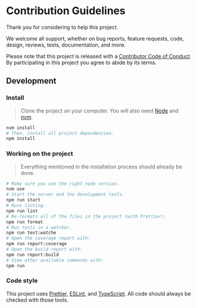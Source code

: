 # Contribution Guidelines

Thank you for considering to help this project.

We welcome all support, whether on bug reports, feature requests, code, design, reviews, tests, documentation, and more.

Please note that this project is released with a [Contributor Code of Conduct](CODE_OF_CONDUCT.md). By participating in this project you agree to abide by its terms.

## Development

### Install

> Clone the project on your computer. You will also need [Node](https://nodejs.org) and [nvm](https://github.com/creationix/nvm).

```sh
nvm install
# Then, install all project dependencies.
npm install
```

### Working on the project

> Everything mentioned in the installation process should already be done.

```sh
# Make sure you use the right node version.
nvm use
# Start the server and the development tools.
npm run start
# Runs linting.
npm run lint
# Re-formats all of the files in the project (with Prettier).
npm run format
# Run tests in a watcher.
npm run test:watche
# Open the coverage report with:
npm run report:coverage
# Open the build report with:
npm run report:build
# View other available commands with:
npm run
```

### Code style

This project uses [Prettier](https://prettier.io/), [ESLint](https://eslint.org/), and [TypeScript](https://www.typescriptlang.org/). All code should always be checked with those tools.

